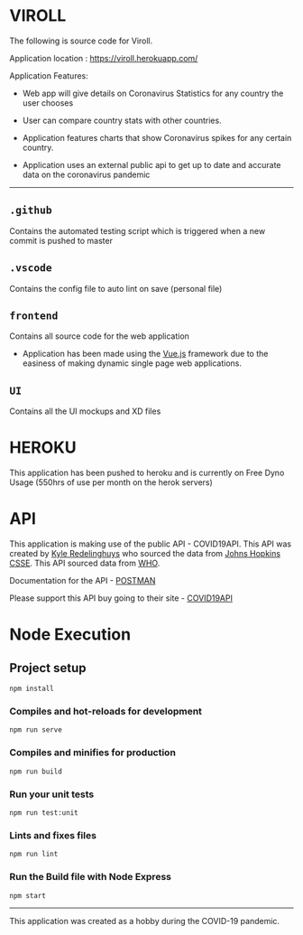 # VIROLL

The following is source code for Viroll.

Application location : https://viroll.herokuapp.com/

Application Features:

- Web app will give details on Coronavirus Statistics for any country the user chooses

- User can compare country stats with other countries.

- Application features charts that show Coronavirus spikes for any certain country.

- Application uses an external public api to get up to date and accurate data on the coronavirus pandemic

---

## `.github`

Contains the automated testing script which is triggered when a new commit is pushed to master

## `.vscode`

Contains the config file to auto lint on save (personal file)

## `frontend`

Contains all source code for the web application

- Application has been made using the [Vue.js](https://vuejs.org/) framework due to the easiness of making dynamic single page web applications.

## `UI`

Contains all the UI mockups and XD files

# HEROKU

This application has been pushed to heroku and is currently on Free Dyno Usage (550hrs of use per month on the herok servers)

# API

This application is making use of the public API - COVID19API. This API was created by [Kyle Redelinghuys](https://ksred.me/) who sourced the data from [Johns Hopkins CSSE](https://github.com/CSSEGISandData/COVID-19). This API sourced data from [WHO](https://www.who.int/).

Documentation for the API - [POSTMAN](https://documenter.getpostman.com/view/10808728/SzS8rjbc?version=latest)

Please support this API buy going to their site - [COVID19API](https://covid19api.com/)

# Node Execution

## Project setup

```
npm install
```

### Compiles and hot-reloads for development

```
npm run serve
```

### Compiles and minifies for production

```
npm run build
```

### Run your unit tests

```
npm run test:unit
```

### Lints and fixes files

```
npm run lint
```

### Run the Build file with Node Express

```
npm start
```

---

This application was created as a hobby during the COVID-19 pandemic.
